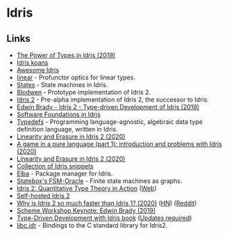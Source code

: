 # Idris

## Links

* [The Power of Types in Idris \(2019\)](https://www.azavea.com/blog/2019/03/11/the-power-of-types-in-idris/)
* [Idris koans](https://github.com/idris-hackers/idris-koans)
* [Awesome Idris](https://github.com/joaomilho/awesome-idris)
* [linear](https://github.com/vmchale/linear) - Profunctor optics for linear types.
* [States](https://github.com/edwinb/States) - State machines in Idris.
* [Blodwen](https://github.com/edwinb/Blodwen) - Prototype implementation of Idris 2.
* [Idris 2](https://github.com/edwinb/Idris2) - Pre-alpha implementation of Idris 2, the successor to Idris.
* [Edwin Brady - Idris 2 - Type-driven Development of Idris \(2019\)](https://www.youtube.com/watch?v=DRq2NgeFcO0)
* [Software Foundations in Idris](https://github.com/idris-hackers/software-foundations)
* [Typedefs](https://github.com/typedefs/typedefs) - Programming language-agnostic, algebraic data type definition language, written in Idris.
* [Linearity and Erasure in Idris 2 \(2020\)](https://www.type-driven.org.uk/edwinb/linearity-and-erasure-in-idris-2.html)
* [A game in a pure language \(part 1\): introduction and problems with Idris \(2020\)](https://flowing.systems/2020/01/13/a-game-in-a-pure-language-part-1-introduction-and-problems-with-idris.html)
* [Linearity and Erasure in Idris 2 \(2020\)](https://www.type-driven.org.uk/edwinb/linearity-and-erasure-in-idris-2.html)
* [Collection of Idris snippets](https://github.com/palladin/idris-snippets)
* [Elba](https://github.com/elba/elba) - Package manager for Idris.
* [Statebox's FSM-Oracle](https://github.com/statebox/fsm-oracle) - Finite state machines as graphs.
* [Idris 2: Quantitative Type Theory in Action](https://www.type-driven.org.uk/edwinb/papers/idris2.pdf) \([Web](https://www.type-driven.org.uk/edwinb/idris-2-quantitative-type-theory-in-action.html)\)
* [Self-hosted Idris 2](https://github.com/edwinb/Idris2-SH)
* [Why is Idris 2 so much faster than Idris 1? \(2020\)](https://www.type-driven.org.uk/edwinb/why-is-idris-2-so-much-faster-than-idris-1.html) \([HN](https://news.ycombinator.com/item?id=23304081)\) \([Reddit](https://www.reddit.com/r/dependent_types/comments/gqh74h/why_is_idris_2_so_much_faster_than_idris_1/)\)
* [Scheme Workshop Keynote: Edwin Brady \(2019\)](https://www.youtube.com/watch?v=h9YAOaBWuIk)
* [Type-Driven Development with Idris book](https://www.manning.com/books/type-driven-development-with-idris) \([Updates required](https://idris2.readthedocs.io/en/latest/typedd/typedd.html)\)
* [libc.idr](https://github.com/Hirrolot/libc.idr) - Bindings to the C standard library for Idris2.

